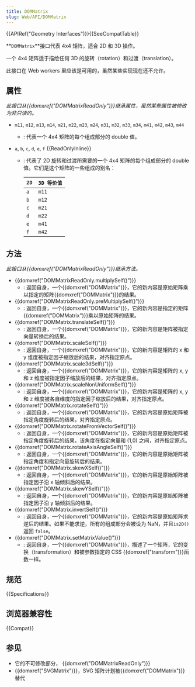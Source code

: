 ```yaml
---
title: DOMMatrix
slug: Web/API/DOMMatrix
---
```


{{APIRef("Geometry Interfaces")}}{{SeeCompatTable}}

**`DOMMatrix`**接口代表 4x4 矩阵，适合 2D 和 3D 操作。

一个 4x4 矩阵适于描绘任何 3D 的旋转（rotation）和过渡（translation）。

此接口在 Web workers 里应该是可用的，虽然某些实现现在还不允许。

## 属性

_此接口从{{domxref("DOMMatrixReadOnly")}}继承属性，虽然某些属性被修改为非只读的。_

- `m11`, `m12`, `m13`, `m14`, `m21`, `m22`, `m23`, `m24`, `m31`, `m32`, `m33`, `m34`, `m41`, `m42`, `m43`, `m44`
  - : 代表一个 4x4 矩阵的每个组成部分的 double 值。
- `a`, `b`, `c`, `d`, `e`, `f` {{ReadOnlyInline}}

  - : 代表了 2D 旋转和过渡所需要的一个 4x4 矩阵的每个组成部分的 double 值。它们是这个矩阵的一些组成的别名：

    | `2D` | `3D 等价值` |
    | ---- | ----------- |
    | `a`  | `m11`       |
    | `b`  | `m12`       |
    | `c`  | `m21`       |
    | `d`  | `m22`       |
    | `e`  | `m41`       |
    | `f`  | `m42`       |

## 方法

_此接口从{{domxref("DOMMatrixReadOnly")}}继承方法。_

- {{domxref("DOMMatrixReadOnly.multiplySelf()")}}
  - : 返回自身，一个{{domxref("DOMMatrix")}}，它的新内容是原始矩阵乘以指定的矩阵{{domxref("DOMMatrix")}}的结果。
- {{domxref("DOMMatrixReadOnly.preMultiplySelf()")}}
  - : 返回自身，一个{{domxref("DOMMatrix")}}，它的新内容是指定的矩阵{{domxref("DOMMatrix")}}乘以原始矩阵的结果。
- {{domxref("DOMMatrix.translateSelf()")}}
  - : 返回自身，一个{{domxref("DOMMatrix")}}，它的新内容是矩阵被指定向量转换后的结果。
- {{domxref("DOMMatrix.scaleSelf()")}}
  - : 返回自身，一个{{domxref("DOMMatrix")}}，它的新内容是矩阵的 x 和 y 维度被指定因子缩放后的结果，对齐指定原点。
- {{domxref("DOMMatrix.scale3dSelf()")}}
  - : 返回自身，一个{{domxref("DOMMatrix")}}，它的新内容是矩阵的 x, y 和 z 维度被指定因子缩放后的结果，对齐指定原点。
- {{domxref("DOMMatrix.scaleNonUniformSelf()")}}
  - : 返回自身，一个{{domxref("DOMMatrix")}}，它的新内容是矩阵的 x, y 和 z 维度被各自维度的指定因子缩放后的结果，对齐指定原点。
- {{domxref("DOMMatrix.rotateSelf()")}}
  - : 返回自身，一个{{domxref("DOMMatrix")}}，它的新内容是原始矩阵被指定角度旋转后的结果，对齐指定原点。
- {{domxref("DOMMatrix.rotateFromVectorSelf()")}}
  - : 返回自身，一个{{domxref("DOMMatrix")}}，它的新内容是原始矩阵被指定角度旋转后的结果，该角度在指定向量和 (1,0) 之间，对齐指定原点。
- {{domxref("DOMMatrix.rotateAxisAngleSelf()")}}
  - : 返回自身，一个{{domxref("DOMMatrix")}}，它的新内容是原始矩阵被指定角度和指定向量旋转后的结果。
- {{domxref("DOMMatrix.skewXSelf()")}}
  - : 返回自身，一个{{domxref("DOMMatrix")}}，它的新内容是原始矩阵被指定因子沿 x 轴倾斜后的结果。
- {{domxref("DOMMatrix.skewYSelf()")}}
  - : 返回自身，一个{{domxref("DOMMatrix")}}，它的新内容是原始矩阵被指定因子沿 y 轴倾斜后的结果。
- {{domxref("DOMMatrix.invertSelf()")}}
  - : 返回自身，一个{{domxref("DOMMatrix")}}，它的新内容是原始矩阵求逆后的结果。如果不能求逆，所有的组成部分会被设为 NaN，并且`is2D()` 返回 `false`。
- {{domxref("DOMMatrix.setMatrixValue()")}}
  - : 返回自身，一个{{domxref("DOMMatrix")}}，描述了一个矩阵，它的变换（transformation）和被参数指定的 CSS {{domxref("transform")}}函数一样。

## 规范

{{Specifications}}

## 浏览器兼容性

{{Compat}}

## 参见

- 它的不可修改部分， {{domxref("DOMMatrixReadOnly")}}
- {{domxref("SVGMatrix")}}，SVG 矩阵计划被{{domxref("DOMMatrix")}}替代
